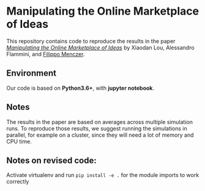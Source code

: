 # Manipulating the Online Marketplace of Ideas

This repository contains code to reproduce the results in the paper [*Manipulating the Online Marketplace of Ideas*](https://arxiv.org/abs/1907.06130) by Xiaodan Lou, Alessandro Flammini, and [Filippo Menczer](https://cnets.indiana.edu/fil/).

## Environment

Our code is based on **Python3.6+**, with **jupyter notebook**.

## Notes

The results in the paper are based on averages across multiple simulation runs. To reproduce those results, we suggest running the simulations in parallel, for example on a cluster, since they will need a lot of memory and CPU time.

## Notes on revised code:
Activate virtualenv and run `pip install -e .` for the module imports to work correctly